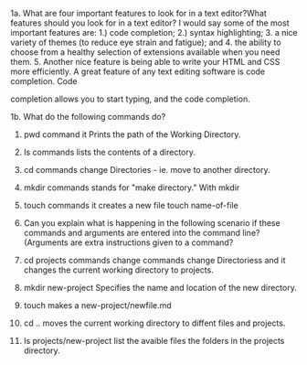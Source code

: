 1a. What are four important features to look for in a text editor?What features should you look for in a text editor? I would say some
of the most important features are:
 1.) code completion; 
 2.) syntax highlighting; 
 3. a nice variety of themes (to reduce eye strain and
fatigue); and 
4. the ability to choose from a healthy selection of
extensions available when you need them. 
5. Another nice feature is being able to write your HTML and CSS more
efficiently. 
A great feature of any text editing software is code completion. Code

completion allows you to start typing, and the code completion.

1b. What do the following commands do?
1. pwd command it Prints the path of the Working Directory. 
2. ls commands lists the contents of a directory.
3. cd commands change Directories - ie. move to another directory.
4. mkdir commands stands for "make directory." With mkdir 
5. touch commands it creates a new file  touch name-of-file

6. Can you explain what is happening in the following scenario if these commands and arguments are entered into the command line? (Arguments are extra instructions given to a command?

1. cd projects commands change commands change Directoriess and it changes the current working directory to projects.
2. mkdir new-project Specifies the name and location of the new directory.
3. touch makes a new-project/newfile.md
4. cd .. moves the current working directory to diffent files and projects. 
5. ls projects/new-project list the avaible files the folders in the projects directory. 